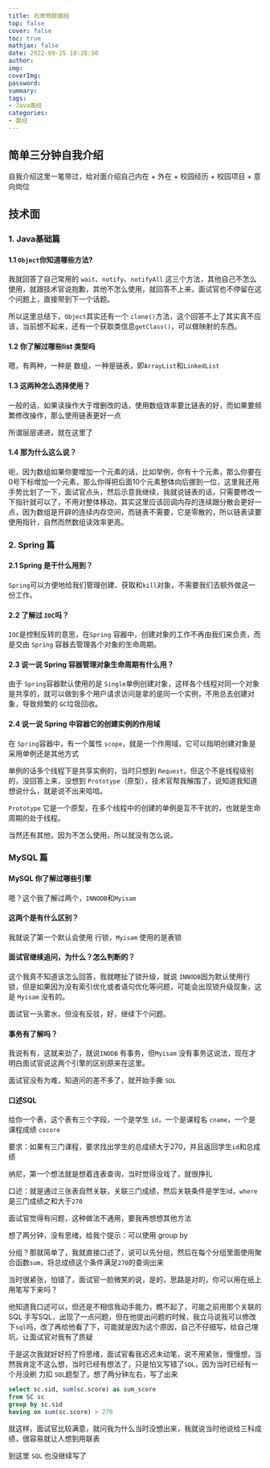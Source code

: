 ```yaml
---
title: 右岸物联面经
top: false
cover: false
toc: true
mathjax: false
date: 2022-09-25 18:28:50
author:
img:
coverImg:
password:
summary:
tags:
- Java面经
categories:
- 面经
---
```

## 简单三分钟自我介绍

自我介绍这里一笔带过，给对面介绍自己内在 + 外在 + 校园经历 + 校园项目  + 意向岗位

## 技术面

### 1. Java基础篇

#### 1.1 `Object`你知道哪些方法?

我就回答了自己常用的 `wait`、`notify`、`notifyAll` 这三个方法，其他自己不怎么使用，就跟技术官说抱歉，其他不怎么使用，就回答不上来，面试官也不停留在这个问题上，直接带到下一个话题。

所以这里总结下，`Object`其实还有一个 `clone()`方法，这个回答不上了其实真不应该，当前想不起来，还有一个获取类信息`getClass()`，可以做映射的东西。

#### 1.2 你了解过哪些list 类型吗

嗯，有两种，一种是 数组，一种是链表，即`ArrayList`和`LinkedList`

#### 1.3 这两种怎么选择使用？

一般的话，如果读操作大于增删改的话，使用数组效率要比链表的好，而如果要频繁修改操作，那么使用链表更好一点

所谓层层递进，就在这里了

#### 1.4 那为什么这么说？

呃，因为数组如果你要增加一个元素的话，比如举例，你有十个元素，那么你要在0号下标增加一个元素，那么你得把后面10个元素整体向后挪到一位，这里我还用手势比划了一下，面试官点头，然后示意我继续，我就说链表的话，只需要修改一下指针就可以了，不用对整体移动，其实这里应该回调内存的连续跟分散会更好一点，因为数组是开辟的连续内存空间，而链表不需要，它是零散的，所以链表读要使用指针，自然而然数组读效率更高。

### 2. Spring 篇

#### 2.1 Spring 是干什么用到？

`Spring`可以方便地给我们管理创建、获取和`kill`对象，不需要我们去额外做这一份工作。

#### 2.2 了解过 `IOC`吗？

`IOC`是控制反转的意思，在`Spring` 容器中，创建对象的工作不再由我们来负责，而是交由 `Spring` 容器去管理各个对象的生命周期。

#### 2.3 说一说 Spring 容器管理对象生命周期有什么用？

由于 `Spring`容器默认使用的是 `Single`单例创建对象，这样各个线程对同一个对象是共享的，就可以做到多个用户请求访问是拿的是同一个实例，不用总去创建对象，导致频繁的 `GC`垃圾回收。

#### 2.4 说一说 Spring 中容器它的创建实例的作用域

在 `Spring`容器中，有一个属性 `scope`，就是一个作用域，它可以指明创建对象是采用单例还是其他方式

单例的话多个线程下是共享实例的，当时只想到 `Request`，但这个不是线程级别的，没回答上来，没想到 `Prototype`（原型），技术官帮我解围了，说知道我知道想说什么，就是说不出来哈哈。

`Prototype` 它是一个原型，在多个线程中的创建的单例是互不干扰的，也就是生命周期的处于线程。

当然还有其他，因为不怎么使用，所以就没有怎么说。

### MySQL 篇

#### MySQL 你了解过哪些引擎

嗯？这个我了解过两个，`INNODB`和`Myisam`

#### 这两个是有什么区别？

我就说了第一个默认会使用 行锁，`Myisam` 使用的是表锁

#### 面试官继续追问，为什么？怎么判断的？

这个我真不知道该怎么回答，我就瞎扯了锁升级，就说 `INNODB`因为默认使用行锁，但是如果因为没有索引优化或者语句优化等问题，可能会出现锁升级现象，这是 `Myisam` 没有的。

面试官一头雾水，但没有反驳，好，继续下个问题。

#### 事务有了解吗？

我说有有，这就来劲了，就说`INODB` 有事务，但`Myisam` 没有事务这说法，现在才明白面试官说这两个引擎的区别原来在这里。

面试官没有为难，知道问的差不多了，就开始手撕 `SQL`

#### 口述SQL

给你一个表，这个表有三个字段，一个是学生 `id`，一个是课程名 `cname`，一个是课程成绩 `cscore`

要求：如果有三门课程，要求找出学生的总成绩大于270，并且返回学生`id`和总成绩

纳尼，第一个想法就是想着连表查询，当时觉得没戏了，就很挣扎

口述：就是通过三张表自然关联，关联三门成绩，然后关联条件是学生id，`where` 是三门成绩之和大于`270`

面试官觉得有问题，这种做法不通用，要我再想想其他方法

想了两分钟，没有思绪，给我个提示：可以使用 group by

分组？那就简单了，我就直接口述了，说可以先分组，然后在每个分组里面使用聚合函数`sum`，将总成绩这个条件满足`270`的查询出来

当时很紧张，怕错了，面试官一脸微笑的说，是的，思路是对的，你可以用在纸上用笔写下来吗？

他知道我口述可以，但还是不相信我动手能力，瞧不起了，可能之前用那个关联的SQL 手写SQL，出现了一点问题，但在他提出问题的时候，我立马说我可以修改下`sql`吗，改了再给他看了下，可能就是因为这个原因，自己不仔细写，给自己埋坑，让面试官对我有了质疑

于是这次我就好好捋了捋思绪，面试官看我迟迟未动笔，说不用紧张，慢慢想，当然我肯定不这么想，当时已经有想法了，只是怕又写错了`SQL`，因为当时已经有一个月没刷 力扣 `SQL`题型了，想了两分钟左右，写了出来

```sql
select sc.sid, sum(sc.score) as sum_score
from SC sc
group by sc.sid
having on sum(sc.score) > 270
```

就这样，面试官比较满意，就问我为什么当时没想出来，我就说当时他说给三科成绩，很容易就让人想到用联表

到这里 `SQL` 也没继续写了

